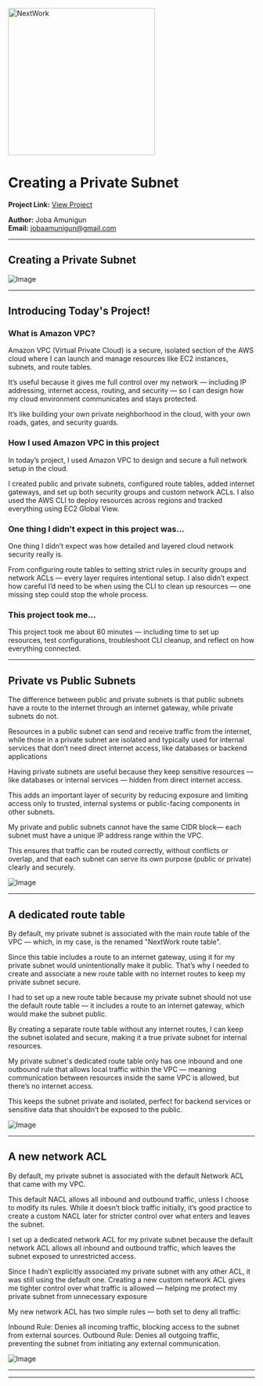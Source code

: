 <img src="https://cdn.prod.website-files.com/677c400686e724409a5a7409/6790ad949cf622dc8dcd9fe4_nextwork-logo-leather.svg" alt="NextWork" width="300" />

# Creating a Private Subnet

**Project Link:** [View Project](http://learn.nextwork.org/projects/aws-networks-private)

**Author:** Joba Amunigun  
**Email:** jobaamunigun@gmail.com

---

## Creating a Private Subnet

![Image](http://learn.nextwork.org/eager_lavender_swift_alligator/uploads/aws-networks-private_afe1fdbd)

---

## Introducing Today's Project!

### What is Amazon VPC?

Amazon VPC (Virtual Private Cloud) is a secure, isolated section of the AWS cloud where I can launch and manage resources like EC2 instances, subnets, and route tables.

It’s useful because it gives me full control over my network — including IP addressing, internet access, routing, and security — so I can design how my cloud environment communicates and stays protected.

  It’s like building your own private neighborhood in the cloud, with your own roads, gates, and security guards.

### How I used Amazon VPC in this project

In today’s project, I used Amazon VPC to design and secure a full network setup in the cloud.

I created public and private subnets, configured route tables, added internet gateways, and set up both security groups and custom network ACLs. I also used the AWS CLI to deploy resources across regions and tracked everything using EC2 Global View.

### One thing I didn't expect in this project was...

One thing I didn’t expect was how detailed and layered cloud network security really is.

From configuring route tables to setting strict rules in security groups and network ACLs — every layer requires intentional setup. I also didn’t expect how careful I’d need to be when using the CLI to clean up resources — one missing step could stop the whole process.

### This project took me...

This project took me about 60 minutes — including time to set up resources, test configurations, troubleshoot CLI cleanup, and reflect on how everything connected.

---

## Private vs Public Subnets

The difference between public and private subnets is that public subnets have a route to the internet through an internet gateway, while private subnets do not.

Resources in a public subnet can send and receive traffic from the internet, while those in a private subnet are isolated and typically used for internal services that don’t need direct internet access, like databases or backend applications

Having private subnets are useful because they keep sensitive resources — like databases or internal services — hidden from direct internet access.

This adds an important layer of security by reducing exposure and limiting access only to trusted, internal systems or public-facing components in other subnets.

My private and public subnets cannot have the same CIDR block— each subnet must have a unique IP address range within the VPC.

This ensures that traffic can be routed correctly, without conflicts or overlap, and that each subnet can serve its own purpose (public or private) clearly and securely.

![Image](http://learn.nextwork.org/eager_lavender_swift_alligator/uploads/aws-networks-private_afe1fdbd)

---

## A dedicated route table

By default, my private subnet is associated with the main route table of the VPC — which, in my case, is the renamed "NextWork route table".

Since this table includes a route to an internet gateway, using it for my private subnet would unintentionally make it public. That’s why I needed to create and associate a new route table with no internet routes to keep my private subnet secure.

 I had to set up a new route table because my private subnet should not use the default route table — it includes a route to an internet gateway, which would make the subnet public.

By creating a separate route table without any internet routes, I can keep the subnet isolated and secure, making it a true private subnet for internal resources.

My private subnet's dedicated route table only has one inbound and one outbound rule that allows local traffic within the VPC — meaning communication between resources inside the same VPC is allowed, but there’s no internet access.

This keeps the subnet private and isolated, perfect for backend services or sensitive data that shouldn’t be exposed to the public.

![Image](http://learn.nextwork.org/eager_lavender_swift_alligator/uploads/aws-networks-private_b4b904b5)

---

## A new network ACL

By default, my private subnet is associated with the default Network ACL that came with my VPC.

This default NACL allows all inbound and outbound traffic, unless I choose to modify its rules. While it doesn’t block traffic initially, it’s good practice to create a custom NACL later for stricter control over what enters and leaves the subnet.

I set up a dedicated network ACL for my private subnet because the default network ACL allows all inbound and outbound traffic, which leaves the subnet exposed to unrestricted access.

Since I hadn’t explicitly associated my private subnet with any other ACL, it was still using the default one. Creating a new custom network ACL gives me tighter control over what traffic is allowed — helping me protect my private subnet from unnecessary exposure

My new network ACL has two simple rules — both set to deny all traffic:

  Inbound Rule: Denies all incoming traffic, blocking access to the subnet from external sources.
  Outbound Rule: Denies all outgoing traffic, preventing the subnet from initiating any external communication.

![Image](http://learn.nextwork.org/eager_lavender_swift_alligator/uploads/aws-networks-private_1ed2cb07)

---

---
